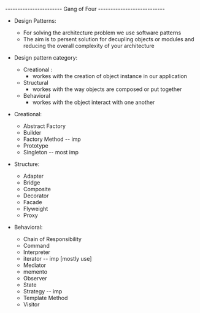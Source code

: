 
----------------------- Gang of Four ---------------------------
- Design Patterns:
	- For solving the architecture problem we use software patterns
	- The aim is to persent solution for decupling objects or modules and reducing the overall complexity of your architecture

- Design pattern category:
	- Creational :
		- workes with the creation of object instance in our application 
	- Structural
		- workes with the way objects are composed or put together
	- Behavioral
		- workes with the object interact with one another 
		
		
- Creational:
	- Abstract Factory
	- Builder
	- Factory Method  -- imp
	- Prototype
	- Singleton    -- most imp

- Structure:
	- Adapter 
	- Bridge
	- Composite
	- Decorator
	- Facade
	- Flyweight
	- Proxy

- Behavioral:
	- Chain of Responsibility
	- Command
	- Interpreter
	- iterator  -- imp [mostly use]
	- Mediator
	- memento
	- Observer
	- State
	- Strategy  -- imp
	- Template Method
	- Visitor

